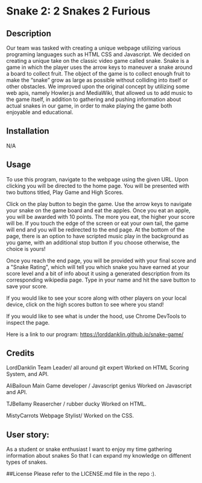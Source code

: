 # Snake 2: 2 Snakes 2 Furious

## Description
Our team was tasked with creating a unique webpage utilizing various programing languages such as HTML CSS and Javascript. We decided on creating a unique take on the classic video game called snake. Snake is a game in which the player uses the arrow keys to maneuver a snake around a board to collect fruit. The object of the game is to collect enough fruit to make the “snake” grow as large as possible without colliding into itself or other obstacles.
We improved upon the original concept by utilizing some web apis, namely Howler.js and MediaWiki, that allowed us to add music to the game itself, in addition to gathering and pushing information about actual snakes in our game, in order to make playing the game both enjoyable and educational.



## Installation
N/A

## Usage
To use this program, navigate to the webpage using the given URL. Upon clicking you will be directed to the home page. You will be presented with two buttons titled, Play Game and High Scores.

Click on the play button to begin the game. Use the arrow keys to navigate your snake on the game board and eat the apples. Once you eat an apple, you will be awarded with 10 points. The more you eat, the higher your score will be. If you touch the edge of the screen or eat your own tail, the game will end and you will be redirected to the end page. At the bottom of the page, there is an option to have scripted music play in the background as you game, with an additional stop button if you choose otherwise, the choice is yours! 

Once you reach the end page, you will be provided with your final score and a "Snake Rating", which will tell you which snake you have earned at your score level and a bit of info about it using a generated description from its corresponding wikipedia page. Type in your name and hit the save button to save your score.

If you would like to see your score along with other players on your local device, click on the high scores button to see where you stand!

If you would like to see what is under the hood, use Chrome DevTools to inspect the page.

Here is a link to our program: https://lorddanklin.github.io/snake-game/
## Credits 
LordDanklin
Team Leader/ all around git expert
Worked on HTML Scoring System, and API.

AliBailoun
Main Game developer / Javascript genius 
Worked on Javascript and API.

TJBellamy
Reasercher / rubber ducky
Worked on HTML.

MistyCarrots
Webpage Stylist/ 
Worked on the CSS.


## User story:
As a student or snake enthusiast 
I want to enjoy my time gathering information about snakes
So that I can expand my knowledge on diffenent types of snakes.

##License
Please refer to the LICENSE.md file in the repo :).
